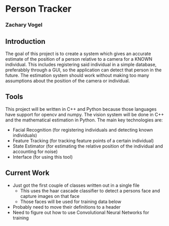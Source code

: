 # Person Tracker
### Zachary Vogel

## Introduction
The goal of this project is to create a system which gives an accurate estimate of the position of a person relative to a camera for a KNOWN individual. This includes registering said individual in a simple database, preferabbly through a GUI, so the application can detect that person in the future. The estimation system should work without making too many assumptions about the position of the camera or individual.

## Tools
This project will be written in C++ and Python because those languages have support for opencv and numpy. The vision system will be done in C++ and the mathematical estimation in Python. The main key technologies are:
* Facial Recognition (for registering individuals and detecting known individuals)
* Feature Tracking (for tracking feature points of a certain individual)
* State Estimator (for estimating the relative position of the individual and accounting for noise)
* Interface (for using this tool)

## Current Work
* Just got the first couple of classes written out in a single file
    * This uses the haar cascade classifier to detect a persons face and capture images on that face
    * Those faces will be used for training data below
* Probably need to move their definitions to a header
* Need to figure out how to use Convolutional Neural Networks for training
